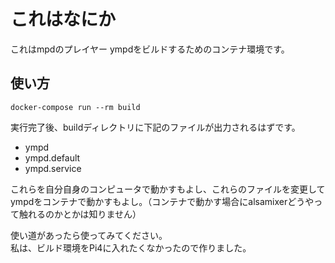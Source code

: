 # これはなにか

これはmpdのプレイヤー ympdをビルドするためのコンテナ環境です。  

## 使い方

```shell
docker-compose run --rm build
```

実行完了後、buildディレクトリに下記のファイルが出力されるはずです。

- ympd
- ympd.default
- ympd.service

これらを自分自身のコンピュータで動かすもよし、これらのファイルを変更してympdをコンテナで動かすもよし。（コンテナで動かす場合にalsamixerどうやって触れるのかとかは知りません）  

使い道があったら使ってみてください。  
私は、ビルド環境をPi4に入れたくなかったので作りました。
